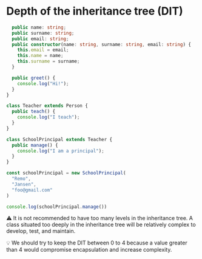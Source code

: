 # Depth of the inheritance tree (DIT)



```typescript
  public name: string;
  public surname: string;
  public email: string;
  public constructor(name: string, surname: string, email: string) {
    this.email = email;
    this.name = name;
    this.surname = surname;
  }

  public greet() {
    console.log("Hi!");
  }
}

class Teacher extends Person {
  public teach() {
    console.log("I teach");
  }
}

class SchoolPrincipal extends Teacher {
  public manage() {
    console.log("I am a principal");
  }
}

const schoolPrincipal = new SchoolPrincipal(
  "Remo",
  "Jansen",
  "foo@gmail.com"
)

console.log(schoolPrincipal.manage())
```



:warning: It is not recommended to have too many levels in the inheritance tree. A class situated too deeply in the inheritance tree will be relatively complex to develop, test, and maintain.

:bulb: We should try to keep the DIT between 0 to 4 because a value greater than 4 would compromise encapsulation and increase complexity.
